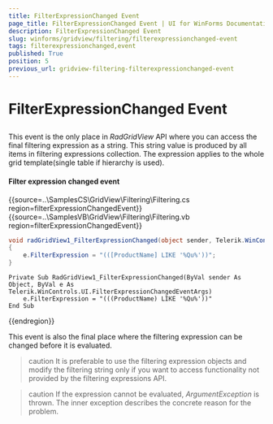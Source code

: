 ```yaml
---
title: FilterExpressionChanged Event
page_title: FilterExpressionChanged Event | UI for WinForms Documentation
description: FilterExpressionChanged Event
slug: winforms/gridview/filtering/filterexpressionchanged-event
tags: filterexpressionchanged,event
published: True
position: 5
previous_url: gridview-filtering-filterexpressionchanged-event
---
```


# FilterExpressionChanged Event



## 

This event is the only place in *RadGridView* API where you can access the final filtering expression as a string. This string value is produced by all items in filtering expressions collection. The expression applies to the whole grid template(single table if hierarchy is used).

#### Filter expression changed event

{{source=..\SamplesCS\GridView\Filtering\Filtering.cs region=filterExpressionChangedEvent}} 
{{source=..\SamplesVB\GridView\Filtering\Filtering.vb region=filterExpressionChangedEvent}} 

````C#
void radGridView1_FilterExpressionChanged(object sender, Telerik.WinControls.UI.FilterExpressionChangedEventArgs e)
{
    e.FilterExpression = "(([ProductName] LIKE '%Qu%'))";
}

````
````VB.NET
Private Sub RadGridView1_FilterExpressionChanged(ByVal sender As Object, ByVal e As Telerik.WinControls.UI.FilterExpressionChangedEventArgs)
    e.FilterExpression = "(((ProductName) LIKE '%Qu%'))"
End Sub

````

{{endregion}} 

This event is also the final place where the filtering expression can be changed before it is evaluated. 

>caution It is preferable to use the filtering expression objects and modify the filtering string only if you want to access functionality not provided by the filtering expressions API.
>

>caution If the expression cannot be evaluated, *ArgumentException* is thrown. The inner exception describes the concrete reason for the problem.
>



